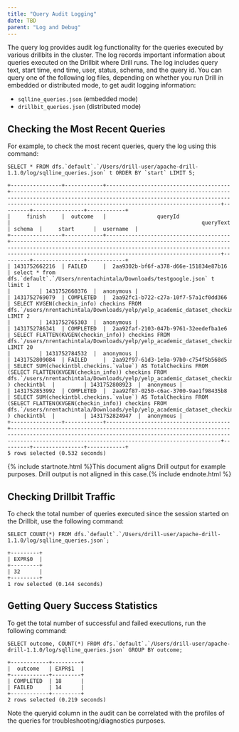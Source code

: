 ```yaml
---
title: "Query Audit Logging"
date: TBD 
parent: "Log and Debug"
---
```

The query log provides audit log functionality for the queries executed by various drillbits in the cluster. The log records important information about queries executed on the Drillbit where Drill runs. The log includes query text, start time, end time, user, status, schema, and the query id. You can query one of the following log files, depending on whether you run Drill in embedded or distributed mode, to get audit logging information:

* `sqlline_queries.json` (embedded mode) 
* `drillbit_queries.json` (distributed mode)

## Checking the Most Recent Queries

For example, to check the most recent queries, query the log using this command:

    SELECT * FROM dfs.`default`.`/Users/drill-user/apache-drill-1.1.0/log/sqlline_queries.json` t ORDER BY `start` LIMIT 5;

    +----------------+------------+---------------------------------------+--------------------------------------------------------------------------------------------------------------------------------------------------------------------------------------------------------------+---------+----------------+------------+
    |     finish     |  outcome   |                queryId                |                                                            queryText                                                                                                                                         | schema  |     start      |  username  |
    +----------------+------------+---------------------------------------+--------------------------------------------------------------------------------------------------------------------------------------------------------------------------------------------------------------+---------+----------------+------------+
    | 1431752662216  | FAILED     |  2aa9302b-bf6f-a378-d66e-151834e87b16 | select * from dfs.`default`.`/Users/nrentachintala/Downloads/testgoogle.json` t limit 1                                                                                                                      |         | 1431752660376  |  anonymous |
    | 1431752769079  | COMPLETED  |  2aa92fc1-b722-c27a-10f7-57a1cf0dd366 | SELECT KVGEN(checkin_info) checkins FROM dfs.`/users/nrentachintala/Downloads/yelp/yelp_academic_dataset_checkin.json` LIMIT 2                                                                               |         | 1431752765303  |  anonymous |
    | 1431752786341  | COMPLETED  |  2aa92faf-2103-047b-9761-32eedefba1e6 | SELECT FLATTEN(KVGEN(checkin_info)) checkins FROM dfs.`/users/nrentachintala/Downloads/yelp/yelp_academic_dataset_checkin.json` LIMIT 20                                                                     |         | 1431752784532  |  anonymous |
    | 1431752809084  | FAILED     |  2aa92f97-61d3-1e9a-97b0-c754f5b568d5 | SELECT SUM(checkintbl.checkins.`value`) AS TotalCheckins FROM (SELECT FLATTEN(KVGEN(checkin_info)) checkins FROM dfs.`/users/nrentachintala/Downloads/yelp/yelp_academic_dataset_checkin.json` ) checkintbl  |         | 1431752808923  |  anonymous |
    | 1431752853992  | COMPLETED  |  2aa92f87-0250-c6ac-3700-9ae1f98435b8 | SELECT SUM(checkintbl.checkins.`value`) AS TotalCheckins FROM (SELECT FLATTEN(KVGEN(checkin_info)) checkins FROM dfs.`/users/nrentachintala/Downloads/yelp/yelp_academic_dataset_checkin.json` ) checkintbl  |         | 1431752824947  |  anonymous |
    +----------------+------------+---------------------------------------+--------------------------------------------------------------------------------------------------------------------------------------------------------------------------------------------------------------+---------+----------------+------------+
    5 rows selected (0.532 seconds)

{% include startnote.html %}This document aligns Drill output for example purposes. Drill output is not aligned in this case.{% include endnote.html %}

## Checking Drillbit Traffic

To check the total number of queries executed since the session started on the Drillbit, use the following command:

    SELECT COUNT(*) FROM dfs.`default`.`/Users/drill-user/apache-drill-1.1.0/log/sqlline_queries.json`;

    +---------+
    | EXPR$0  |
    +---------+
    | 32      |
    +---------+
    1 row selected (0.144 seconds)

## Getting Query Success Statistics

To get the total number of successful and failed executions, run the following command:

    SELECT outcome, COUNT(*) FROM dfs.`default`.`/Users/drill-user/apache-drill-1.1.0/log/sqlline_queries.json` GROUP BY outcome;

    +------------+---------+
    |  outcome   | EXPR$1  |
    +------------+---------+
    | COMPLETED  | 18      |
    | FAILED     | 14      |
    +------------+---------+
    2 rows selected (0.219 seconds)

Note the queryid column in the audit can be correlated with the profiles of the queries for troubleshooting/diagnostics purposes.
